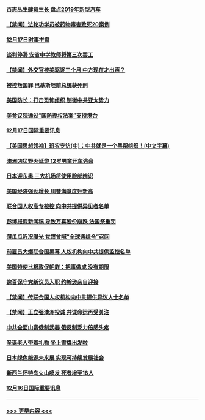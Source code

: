 #### [百态丛生肆意生长 盘点2019年新型汽车](../pages/prog202/a102731663.md?t=12180855) 
#### [【禁闻】法轮功学员被药物毒害致死20案例](../pages/prog202/a102731648.md?t=12180855) 
#### [12月17日时事拼盘](../pages/prog202/a102731589.md?t=12180855) 
#### [谈判停滞 安省中学教师将第三次罢工](../pages/prog202/a102731565.md?t=12180855) 
#### [【禁闻】外交官被美驱逐三个月 中方现在才出声？](../pages/prog202/a102731548.md?t=12180855) 
#### [被控叛国罪 巴基斯坦前总统获死刑](../pages/prog202/a102731435.md?t=12180855) 
#### [美国防长：打击恐怖组织 制衡中共亚太势力](../pages/prog202/a102731419.md?t=12180855) 
#### [美参议院通过“国防授权法案”支持港台](../pages/prog202/a102731407.md?t=12180855) 
#### [12月17日国际重要讯息](../pages/prog202/a102731240.md?t=12180855) 
#### [【美国思想领袖】班农专访(中)：中共就是一个黑帮组织！(中文字幕)](../pages/prog202/a102729959.md?t=12180855) 
#### [澳洲凶猛野火延烧 12岁男童开车逃命](../pages/prog202/a102731181.md?t=12180855) 
#### [日本迎东奥 三大机场将使用脸部辨识](../pages/prog202/a102731092.md?t=12180855) 
#### [美国经济强劲增长 川普满意度升新高](../pages/prog202/a102731052.md?t=12180855) 
#### [联合国人权高专被控 向中共提供异见者名单](../pages/prog202/a102731045.md?t=12180855) 
#### [彭博报假新闻稿 导致万喜股价崩跌 法国祭重罚](../pages/prog202/a102730937.md?t=12180855) 
#### [薄瓜瓜近况曝光 党媒曾喊“全球通缉令”召回](../pages/prog202/a102730850.md?t=12180855) 
#### [前雇员大爆联合国黑幕 人权机构向中共提供监控名单](../pages/prog202/a102730609.md?t=12180855) 
#### [美国特使比根敦促朝鲜：把事做成 没有期限](../pages/prog202/a102730625.md?t=12180855) 
#### [逾百保守党新议员入职  约翰逊亲自迎接](../pages/prog202/a102730778.md?t=12180855) 
#### [【禁闻】传联合国人权机构向中共提供异议人士名单](../pages/prog202/a102730747.md?t=12180855) 
#### [【禁闻】王立强澳洲投诚 共谍命运再受关注](../pages/prog202/a102730693.md?t=12180855) 
#### [中共全面山寨俄制武器 俄反制乏力倍感头疼](../pages/prog202/a102730668.md?t=12180855) 
#### [圣诞老人带着礼物 坐上雪橇出发啦](../pages/prog202/a102730635.md?t=12180855) 
#### [日本绿色能源未来展 实现可持续发展社会](../pages/prog202/a102730564.md?t=12180855) 
#### [新西兰怀特岛火山喷发 死者增至18人](../pages/prog202/a102730589.md?t=12180855) 
#### [12月16日国际重要讯息](../pages/prog202/a102730413.md?t=12180855) 

----
#### [ >>> 更早内容 <<< ](../indexes/prog202-earlier.md)
